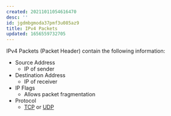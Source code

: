 ```yaml
---
created: 20211011054616470
desc: ''
id: jgdmbgmoda37pmf3u085az9
title: IPv4 Packets
updated: 1656559732705
---
```

   
IPv4 Packets (Packet Header) contain the following information:   
   
   
- Source Address   
  - IP of sender   
- Destination Address   
  - IP of receiver   
- IP Flags   
  - Allows packet fragmentation   
- Protocol   
  - [TCP](../devlog/TCP.md) or [UDP](../devlog/udp.md)